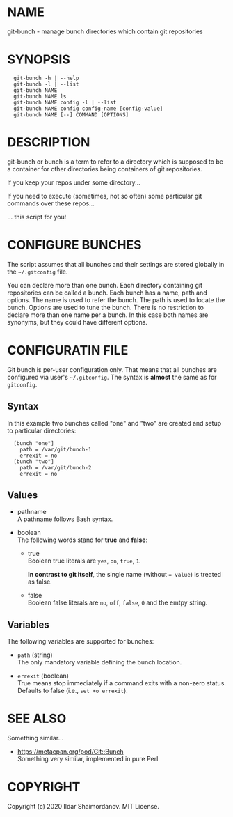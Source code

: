 # NAME

git-bunch - manage bunch directories which contain git repositories

# SYNOPSIS

``` 
  git-bunch -h | --help
  git-bunch -l | --list
  git-bunch NAME
  git-bunch NAME ls
  git-bunch NAME config -l | --list
  git-bunch NAME config config-name [config-value]
  git-bunch NAME [--] COMMAND [OPTIONS]
```

# DESCRIPTION

git-bunch or bunch is a term to refer to a directory which is supposed
to be a container for other directories being containers of git
repositories.

If you keep your repos under some directory...

If you need to execute (sometimes, not so often) some particular git
commands over these repos...

... this script for you\!

# CONFIGURE BUNCHES

The script assumes that all bunches and their settings are stored
globally in the `~/.gitconfig` file.

You can declare more than one bunch. Each directory containing git
repositories can be called a bunch. Each bunch has a name, path and
options. The name is used to refer the bunch. The path is used to locate
the bunch. Options are used to tune the bunch. There is no restriction
to declare more than one name per a bunch. In this case both names are
synonyms, but they could have different options.

# CONFIGURATIN FILE

Git bunch is per-user configuration only. That means that all bunches
are configured via user's `~/.gitconfig`. The syntax is **almost** the
same as for `gitconfig`.

## Syntax

In this example two bunches called "one" and "two" are created and setup
to particular directories:

``` 
  [bunch "one"]
    path = /var/git/bunch-1
    errexit = no
  [bunch "two"]
    path = /var/git/bunch-2
    errexit = no
```

## Values

  - pathname  
    A pathname follows Bash syntax.

  - boolean  
    The following words stand for **true** and **false**:
    
      - true  
        Boolean true literals are `yes`, `on`, `true`, `1`.
        
        **In contrast to git itself**, the single name (without `=
        value`) is treated as false.
    
      - false  
        Boolean false literals are `no`, `off`, `false`, `0` and the
        emtpy string.

## Variables

The following variables are supported for bunches:

  - `path` (string)  
    The only mandatory variable defining the bunch location.

  - `errexit` (boolean)  
    True means stop immediately if a command exits with a non-zero
    status. Defaults to false (i.e., `set +o errexit`).

# SEE ALSO

Something similar...

  - https://metacpan.org/pod/Git::Bunch  
    Something very similar, implemented in pure Perl

# COPYRIGHT

Copyright (c) 2020 Ildar Shaimordanov. MIT License.
